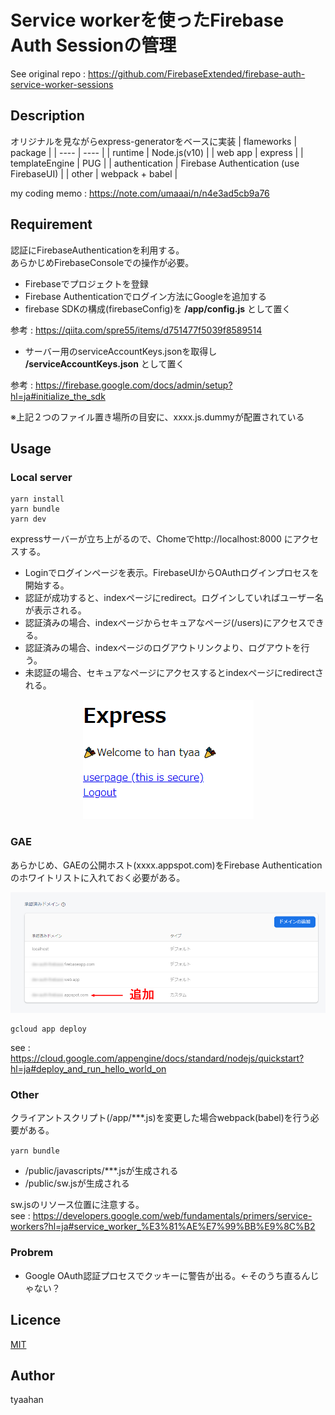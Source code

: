 Service workerを使ったFirebase Auth Sessionの管理
====

See original repo : https://github.com/FirebaseExtended/firebase-auth-service-worker-sessions

## Description

オリジナルを見ながらexpress-generatorをベースに実装
|  flameworks  |  package  |
| ---- | ---- |
|  runtime  |  Node.js(v10)  |
|  web app   |  express  |
|  templateEngine  |  PUG  |
|  authentication  | Firebase Authentication (use FirebaseUI)  |
|  other  | webpack + babel  |

 my coding memo : https://note.com/umaaai/n/n4e3ad5cb9a76

## Requirement

 認証にFirebaseAuthenticationを利用する。   
 あらかじめFirebaseConsoleでの操作が必要。
- Firebaseでプロジェクトを登録
- Firebase Authenticationでログイン方法にGoogleを追加する
- firebase SDKの構成(firebaseConfig)を **/app/config.js** として置く

参考 : https://qiita.com/spre55/items/d751477f5039f8589514

- サーバー用のserviceAccountKeys.jsonを取得し **/serviceAccountKeys.json** として置く

参考 : https://firebase.google.com/docs/admin/setup?hl=ja#initialize_the_sdk

※上記２つのファイル置き場所の目安に、xxxx.js.dummyが配置されている

## Usage
### Local server


```
yarn install
yarn bundle
yarn dev
```

expressサーバーが立ち上がるので、Chomeでhttp://localhost:8000 にアクセスする。

- Loginでログインページを表示。FirebaseUIからOAuthログインプロセスを開始する。
- 認証が成功すると、indexページにredirect。ログインしていればユーザー名が表示される。
- 認証済みの場合、indexページからセキュアなページ(/users)にアクセスできる。
- 認証済みの場合、indexページのログアウトリンクより、ログアウトを行う。
- 未認証の場合、セキュアなページにアクセスするとindexページにredirectされる。

<div align="center">
<img src="https://github.com/umi-tyaahan/firebase-auth-service-worker-sessions/blob/master/doc/images/login.png?raw=true" alt="Logged in" title="Logged in">
</div>

### GAE
あらかじめ、GAEの公開ホスト(xxxx.appspot.com)をFirebase Authenticationのホワイトリストに入れておく必要がある。
<div align="center">
<img src="https://github.com/umi-tyaahan/firebase-auth-service-worker-sessions/blob/master/doc/images/whitelist.png?raw=true" alt="Logged in" title="Logged in">
</div>

```
gcloud app deploy
```

see : https://cloud.google.com/appengine/docs/standard/nodejs/quickstart?hl=ja#deploy_and_run_hello_world_on


### Other
クライアントスクリプト(/app/***.js)を変更した場合webpack(babel)を行う必要がある。

```yarn bundle```

- /public/javascripts/***.jsが生成される
- /public/sw.jsが生成される

sw.jsのリソース位置に注意する。  
see : https://developers.google.com/web/fundamentals/primers/service-workers?hl=ja#service_worker_%E3%81%AE%E7%99%BB%E9%8C%B2


### Probrem
- Google OAuth認証プロセスでクッキーに警告が出る。←そのうち直るんじゃない？

## Licence

[MIT](https://github.com/tcnksm/tool/blob/master/LICENCE)

## Author

tyaahan